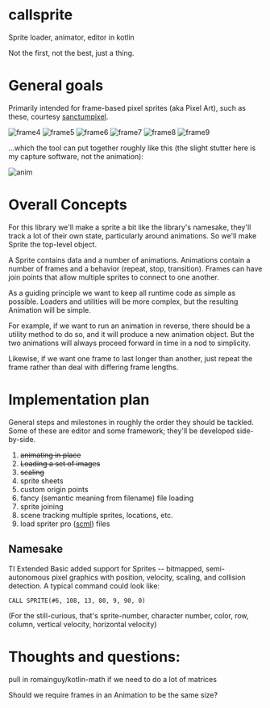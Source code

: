 # callsprite
Sprite loader, animator, editor in kotlin

Not the first, not the best, just a thing.

# General goals
Primarily intended for frame-based pixel sprites (aka Pixel Art), such as these, courtesy 
[sanctumpixel](https://sanctumpixel.itch.io/fire-column-pixel-art-effect).

![frame4](https://github.com/pforhan/callsprite/raw/main/editor/src/main/resources/fire_column_medium_4.png)
![frame5](https://github.com/pforhan/callsprite/raw/main/editor/src/main/resources/fire_column_medium_5.png)
![frame6](https://github.com/pforhan/callsprite/raw/main/editor/src/main/resources/fire_column_medium_6.png)
![frame7](https://github.com/pforhan/callsprite/raw/main/editor/src/main/resources/fire_column_medium_7.png)
![frame8](https://github.com/pforhan/callsprite/raw/main/editor/src/main/resources/fire_column_medium_8.png)
![frame9](https://github.com/pforhan/callsprite/raw/main/editor/src/main/resources/fire_column_medium_9.png)

...which the tool can put together roughly like this (the slight stutter here is my capture software,
not the animation):

![anim](https://github.com/pforhan/callsprite/raw/main/site/100ms-anim.gif)

# Overall Concepts 

For this library we'll make a sprite a bit like the library's namesake, they'll track a lot of their 
own state, particularly around animations.  So we'll make Sprite the top-level object.

A Sprite contains data and a number of animations. Animations contain a number of frames and a 
behavior (repeat, stop, transition). Frames can have join points that allow multiple sprites to 
connect to one another. 

As a guiding principle we want to keep all runtime code as simple as possible.  Loaders and 
utilities will be more complex, but the resulting Animation will be simple.

For example, if we want to run an animation in reverse, there should be a utility method to do so, 
and it will produce a new animation object.  But the two animations will always proceed forward in 
time in a nod to simplicity. 

Likewise, if we want one frame to last longer than another, just repeat the frame rather than deal
with differing frame lengths.

# Implementation plan

General steps and milestones in roughly the order they should be tackled.  Some of these are editor
and some framework; they'll be developed side-by-side.

1. ~~animating in place~~
1. ~~Loading a set of images~~
1. ~~scaling~~
1. sprite sheets
1. custom origin points
1. fancy (semantic meaning from filename) file loading
1. sprite joining
1. scene tracking multiple sprites, locations, etc.
1. load spriter pro ([scml](http://www.brashmonkey.com/ScmlDocs/ScmlReference.html)) files

## Namesake

TI Extended Basic added support for Sprites -- bitmapped, semi-autonomous pixel graphics with 
position, velocity, scaling, and collision detection.  A typical command could look like:

```
CALL SPRITE(#6, 108, 13, 80, 9, 90, 0)
```

(For the still-curious, that's sprite-number, character number, color, row, column, vertical 
velocity, horizontal velocity)

# Thoughts and questions:
pull in romainguy/kotlin-math if we need to do a lot of matrices

Should we require frames in an Animation to be the same size?